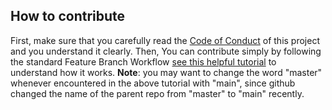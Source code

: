 ## How to contribute
First, make sure that you carefully read the [Code of Conduct](https://github.com/hema-001/Daily-check-in-bot/blob/main/CODE_OF_CONDUCT.md) of this project and you understand it clearly.
Then, You can contribute simply by following the standard Feature Branch Workflow [see this helpful tutorial](https://www.atlassian.com/git/tutorials/comparing-workflows/feature-branch-workflow) to understand how it works. 
**Note**: you may want to change the word "master" whenever encountered in the above tutorial with "main", since github changed the name of the parent repo from "master" to "main" recently.
